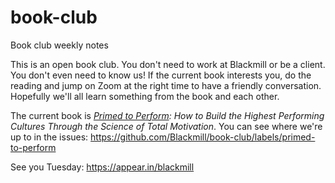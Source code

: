 # book-club
Book club weekly notes

This is an open book club. You don't need to work at Blackmill or be a client. You don't even need to know us! If the current book interests you, do the reading and jump on Zoom at the right time to have a friendly conversation. Hopefully we'll all learn something from the book and each other.

The current book is *[Primed to Perform](https://www.amazon.com/dp/B00S590OQI/): How to Build the Highest Performing Cultures Through the Science of Total Motivation*. You can see where we're up to in the issues: https://github.com/Blackmill/book-club/labels/primed-to-perform


See you Tuesday: https://appear.in/blackmill
